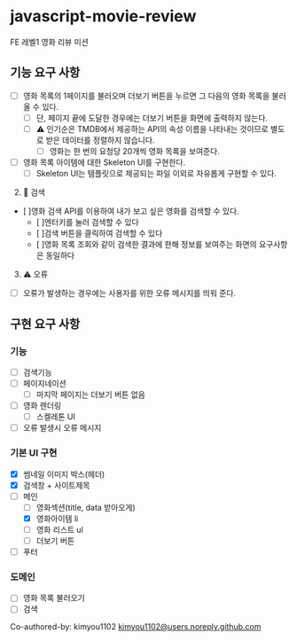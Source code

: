 # javascript-movie-review

FE 레벨1 영화 리뷰 미션

## 기능 요구 사항

- [ ] 영화 목록의 1페이지를 불러오며 더보기 버튼을 누르면 그 다음의 영화 목록을 불러 올 수 있다.
  - [ ] 단, 페이지 끝에 도달한 경우에는 더보기 버튼을 화면에 출력하지 않는다.
  - [ ] ⚠️ 인기순은 TMDB에서 제공하는 API의 속성 이름을 나타내는 것이므로 별도로 받은 데이터를 정렬하지 않습니다.
    - [ ] 영화는 한 번의 요청당 20개씩 영화 목록을 보여준다.
- [ ] 영화 목록 아이템에 대한 Skeleton UI를 구현한다.
  - [ ] Skeleton UI는 템플릿으로 제공되는 파일 이외로 자유롭게 구현할 수 있다.

2. 🔎 검색

- [ ]영화 검색 API를 이용하여 내가 보고 싶은 영화를 검색할 수 있다.
  - [ ]엔터키를 눌러 검색할 수 있다
  - [ ]검색 버튼을 클릭하여 검색할 수 있다
  - [ ]영화 목록 조회와 같이 검색한 결과에 한해 정보를 보여주는 화면의 요구사항은 동일하다

3. ⚠️ 오류

- [ ] 오류가 발생하는 경우에는 사용자를 위한 오류 메시지를 띄워 준다.

## 구현 요구 사항

### 기능

- [ ] 검색기능
- [ ] 페이지네이션
  - [ ] 마지막 페이지는 더보기 버튼 없음
- [ ] 영화 렌더링
  - [ ] 스켈레톤 UI
- [ ] 오류 발생시 오류 메시지

### 기본 UI 구현

- [x] 썸네일 이미지 박스(헤더)
- [x] 검색창 + 사이트제목
- [ ] 메인
  - [ ] 영화섹션(title, data 받아오게)
  - [x] 영화아이템 li
  - [ ] 영화 리스트 ul
  - [ ] 더보기 버튼
- [ ] 푸터

### 도메인

- [ ] 영화 목록 불러오기
- [ ] 검색

Co-authored-by: kimyou1102 <kimyou1102@users.noreply.github.com>
